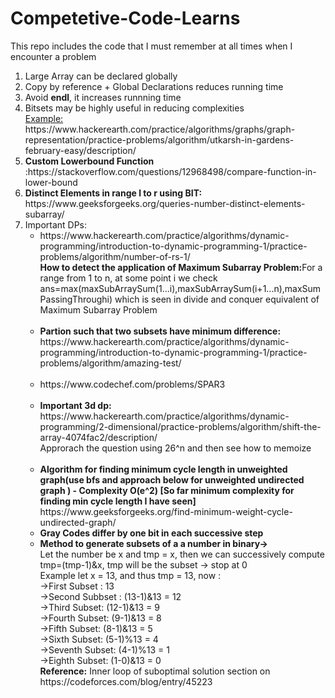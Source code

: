 # Competetive-Code-Learns
This repo includes the code that I must remember at all times when I encounter a problem
<ol>
  <li>Large Array can be declared globally</li>
  <li>
    Copy by reference + Global Declarations reduces running time
  </li>
  <li>
    Avoid <b>endl</b>, it increases runnning time
   </li>
  <li>Bitsets may be highly useful in reducing complexities
    <br>
    <u>Example:</u>
    https://www.hackerearth.com/practice/algorithms/graphs/graph-representation/practice-problems/algorithm/utkarsh-in-gardens-february-easy/description/
  </li>
  <li>
    <b>Custom Lowerbound Function</b>
    :https://stackoverflow.com/questions/12968498/compare-function-in-lower-bound
  </li>
  <li>
    <b>Distinct Elements in range l to r using BIT:</b> https://www.geeksforgeeks.org/queries-number-distinct-elements-subarray/<br>  
  </li>
  <li>
    Important DPs:
    <ul>
      <li>
        https://www.hackerearth.com/practice/algorithms/dynamic-programming/introduction-to-dynamic-programming-1/practice-problems/algorithm/number-of-rs-1/<br><strong>How to detect the application of Maximum Subarray Problem:</strong>For a range from 1 to n, at some point i we check ans=max(maxSubArraySum(1...i),maxSubArraySum(i+1...n),maxSumPassingThroughi) which is seen in divide and conquer equivalent of Maximum Subarray Problem<br><br>
      </li>
      <li>
        <b>
          Partion such that two subsets have minimum difference:
        </b> https://www.hackerearth.com/practice/algorithms/dynamic-programming/introduction-to-dynamic-programming-1/practice-problems/algorithm/amazing-test/<br><br>
      </li>
      <li>
        https://www.codechef.com/problems/SPAR3<br><br>
      </li>
      <li>
        <b>
          Important 3d dp: 
        </b>
        https://www.hackerearth.com/practice/algorithms/dynamic-programming/2-dimensional/practice-problems/algorithm/shift-the-array-4074fac2/description/
        <br>Approrach the question using 26^n and then see how to memoize<br><br>
      </li>
      <li>
          <b>
            Algorithm for finding minimum cycle length in unweighted graph(use bfs and approach below for unweighted undirected graph ) - Complexity O(e^2) [So far minimum complexity for finding min cycle length I have seen]
          </b>
          https://www.geeksforgeeks.org/find-minimum-weight-cycle-undirected-graph/
       </li>
    <li>
      <b>Gray Codes differ by one bit in each successive step</b>
    </li>
     <li>
       <strong> Method to generate subsets of a a number in binary-></strong> <br>
       Let the number be x and tmp = x, then we can successively compute tmp=(tmp-1)&x, tmp will be the subset -> stop at 0<br>Example let x = 13, and thus tmp = 13,  now : <br>
      ->First Subset : 13
       <br>->Second Subbset : (13-1)&13 = 12
       <br> ->Third Subset: (12-1)&13 = 9
       <br> ->Fourth Subset: (9-1)&13 = 8
       <br> ->Fifth Subset: (8-1)&13 = 5
       <br> ->Sixth Subset: (5-1)%13  = 4
       <br> ->Seventh Subset: (4-1)%13 = 1
       <br> ->Eighth Subset: (1-0)&13 = 0
       <br><b> Reference:</b> Inner loop of suboptimal solution section on https://codeforces.com/blog/entry/45223
       </li>
    
   </ul>


  </li>
</ol>
